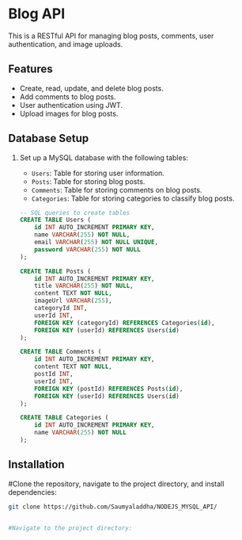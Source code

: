 # Blog API

This is a RESTful API for managing blog posts, comments, user authentication, and image uploads.

## Features

- Create, read, update, and delete blog posts.
- Add comments to blog posts.
- User authentication using JWT.
- Upload images for blog posts.

## Database Setup

1. Set up a MySQL database with the following tables:
   - `Users`: Table for storing user information.
   - `Posts`: Table for storing blog posts.
   - `Comments`: Table for storing comments on blog posts.
   - `Categories`: Table for storing categories to classify blog posts.

   ```sql
   -- SQL queries to create tables
   CREATE TABLE Users (
       id INT AUTO_INCREMENT PRIMARY KEY,
       name VARCHAR(255) NOT NULL,
       email VARCHAR(255) NOT NULL UNIQUE,
       password VARCHAR(255) NOT NULL
   );

   CREATE TABLE Posts (
       id INT AUTO_INCREMENT PRIMARY KEY,
       title VARCHAR(255) NOT NULL,
       content TEXT NOT NULL,
       imageUrl VARCHAR(255),
       categoryId INT,
       userId INT,
       FOREIGN KEY (categoryId) REFERENCES Categories(id),
       FOREIGN KEY (userId) REFERENCES Users(id)
   );

   CREATE TABLE Comments (
       id INT AUTO_INCREMENT PRIMARY KEY,
       content TEXT NOT NULL,
       postId INT,
       userId INT,
       FOREIGN KEY (postId) REFERENCES Posts(id),
       FOREIGN KEY (userId) REFERENCES Users(id)
   );

   CREATE TABLE Categories (
       id INT AUTO_INCREMENT PRIMARY KEY,
       name VARCHAR(255) NOT NULL
   );
## Installation

#Clone the repository, navigate to the project directory, and install dependencies:
```bash
git clone https://github.com/Saumyaladdha/NODEJS_MYSQL_API/


#Navigate to the project directory:

